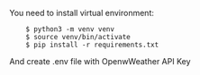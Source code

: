 You need to install virtual environment:
```
    $ python3 -m venv venv
    $ source venv/bin/activate
    $ pip install -r requirements.txt
```

And create .env file with OpenwWeather API Key